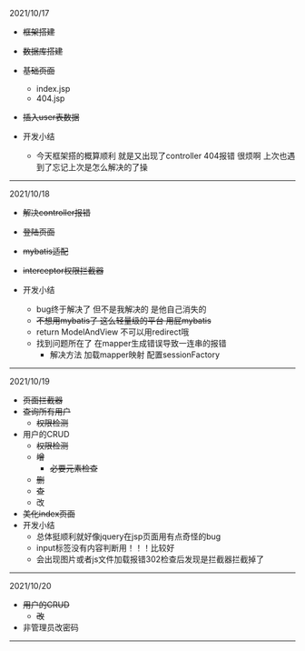 2021/10/17

+ ~~框架搭建~~
+ ~~数据库搭建~~
+ ~~基础页面~~
    + index.jsp
    + 404.jsp
+ ~~插入user表数据~~

+ 开发小结
    + 今天框架搭的概算顺利 就是又出现了controller 404报错 很烦啊 上次也遇到了忘记上次是怎么解决的了操

---

2021/10/18

+ ~~解决controller报错~~
+ ~~登陆页面~~
+ ~~mybatis适配~~
+ ~~interceptor权限拦截器~~

+ 开发小结
  + bug终于解决了 但不是我解决的 是他自己消失的
  + ~~不想用mybatis了 这么轻量级的平台 用屁mybatis~~
  + return ModelAndView 不可以用redirect哦
  + 找到问题所在了 在mapper生成错误导致一连串的报错
    + 解决方法 加载mapper映射 配置sessionFactory

---

2021/10/19

+ ~~页面拦截器~~
+ ~~查询所有用户~~
  + ~~权限检测~~
+ 用户的CRUD
  + ~~权限检测~~
  + ~~增~~
    + ~~必要元素检查~~
  + ~~删~~
  + ~~查~~
  + 改
+ ~~美化index页面~~
+ 开发小结
  + 总体挺顺利就好像jquery在jsp页面用有点奇怪的bug
  + input标签没有内容判断用！！！比较好
  + 会出现图片或者js文件加载报错302检查后发现是拦截器拦截掉了

---

2021/10/20

+ ~~用户的CRUD~~
  + ~~改~~
+ 非管理员改密码

---